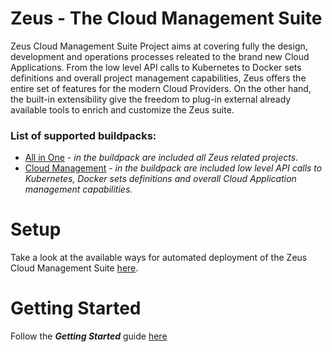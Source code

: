 # Zeus - The Cloud Management Suite

Zeus Cloud Management Suite Project aims at covering fully the design, development and operations processes 
releated to the brand new Cloud Applications.
From the low level API calls to Kubernetes to Docker sets definitions and overall project management capabilities,
Zeus offers the entire set of features for the modern Cloud Providers. On the other hand, the built-in extensibility
give the freedom to plug-in external already available tools to enrich and customize the Zeus suite.

### List of supported buildpacks:
- [All in One](https://github.com/dirigiblelabs/zeus) - *in the buildpack are included all Zeus related projects.*
- [Cloud Management](https://github.com/dirigiblelabs/zeus_cloud_management_pack) - *in the buildpack are included low level API calls to Kubernetes, Docker sets definitions and overall Cloud Application management capabilities.*

# Setup

Take a look at the available ways for automated deployment of the Zeus Cloud Management Suite [here](https://github.com/dirigiblelabs/zeus_setup).

# Getting Started

Follow the _**Getting Started**_ guide [here](https://github.com/dirigiblelabs/zeus/tree/master/zeus/WikiContent/examples)
